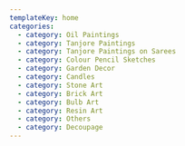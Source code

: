 ```yaml
---
templateKey: home
categories:
  - category: Oil Paintings
  - category: Tanjore Paintings
  - category: Tanjore Paintings on Sarees
  - category: Colour Pencil Sketches
  - category: Garden Decor
  - category: Candles
  - category: Stone Art
  - category: Brick Art
  - category: Bulb Art
  - category: Resin Art
  - category: Others
  - category: Decoupage
---
```


